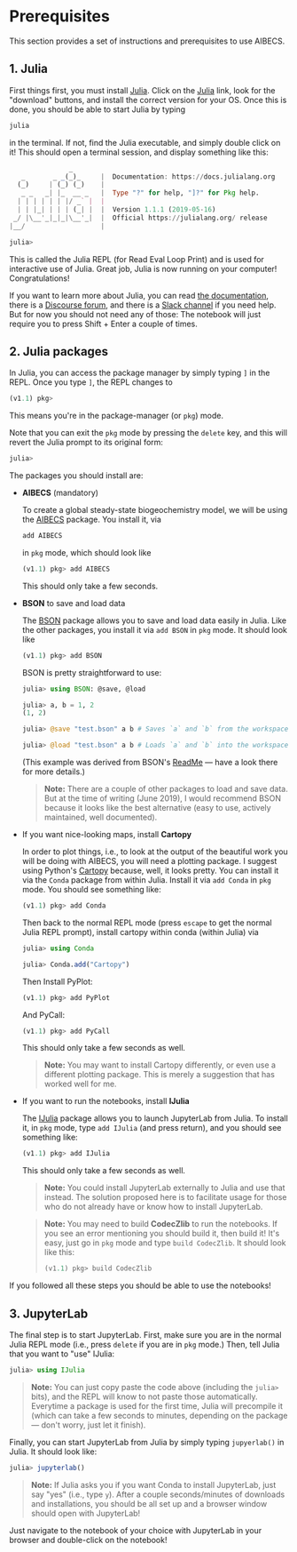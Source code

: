 # Prerequisites

This section provides a set of instructions and prerequisites to use AIBECS.

## 1. Julia

First things first, you must install [Julia](https://julialang.org). Click on the [Julia](https://julialang.org) link, look for the "download" buttons, and install the correct version for your OS.
Once this is done, you should be able to start Julia by typing

```bash
julia
```

in the terminal.
If not, find the Julia executable, and simply double click on it!
This should open a terminal session, and display something like this:

```julia
               _
   _       _ _(_)_     |  Documentation: https://docs.julialang.org
  (_)     | (_) (_)    |
   _ _   _| |_  __ _   |  Type "?" for help, "]?" for Pkg help.
  | | | | | | |/ _` |  |
  | | |_| | | | (_| |  |  Version 1.1.1 (2019-05-16)
 _/ |\__'_|_|_|\__'_|  |  Official https://julialang.org/ release
|__/                   |

julia>
```

This is called the Julia REPL (for Read Eval Loop Print) and is used for interactive use of Julia.
Great job, Julia is now running on your computer! Congratulations!

If you want to learn more about Julia, you can read [the documentation](https://docs.julialang.org/en/v1/), there is a [Discourse forum](https://discourse.julialang.org/), and there is a [Slack channel](https://julialang.slack.com/messages) if you need help.
But for now you should not need any of those: The notebook will just require you to press Shift + Enter a couple of times.

## 2. Julia packages

In Julia, you can access the package manager by simply typing `]` in the REPL.
Once you type `]`, the REPL changes to

```julia
(v1.1) pkg>
```

This means you're in the package-manager (or `pkg`) mode.

Note that you can exit the `pkg` mode by pressing the `delete` key, and this will revert the Julia prompt to its original form:

```julia
julia>
```

The packages you should install are:

- **AIBECS** (mandatory)

    To create a global steady-state biogeochemistry model, we will be using the [AIBECS](https://github.com/briochemc/AIBECS.jl) package.
    You install it, via

    ```julia
    add AIBECS
    ```

    in `pkg` mode, which should look like

    ```julia
    (v1.1) pkg> add AIBECS
    ```

    This should only take a few seconds.

- **BSON** to save and load data

    The [BSON](https://github.com/MikeInnes/BSON.jl) package allows you to save and load data easily in Julia.
    Like the other packages, you install it via `add BSON` in `pkg` mode.
    It should look like

    ```julia
    (v1.1) pkg> add BSON
    ```

    BSON is pretty straightforward to use:

    ```julia
    julia> using BSON: @save, @load

    julia> a, b = 1, 2
    (1, 2)

    julia> @save "test.bson" a b # Saves `a` and `b` from the workspace into a `test.bson` file

    julia> @load "test.bson" a b # Loads `a` and `b` into the workspace from the `test.bson` file
    ```

    (This example was derived from BSON's [ReadMe](https://github.com/MikeInnes/BSON.jl/blob/master/README.md) — have a look there for more details.)

    > **Note:**
    > There are a couple of other packages to load and save data.
    > But at the time of writing (June 2019), I would recommend BSON because it looks like the best alternative (easy to use, actively maintained, well documented).

- If you want nice-looking maps, install **Cartopy**

    In order to plot things, i.e., to look at the output of the beautiful work you will be doing with AIBECS, you will need a plotting package.
    I suggest using Python's [Cartopy](https://scitools.org.uk/cartopy/docs/latest/) because, well, it looks pretty.
    You can install it via the `Conda` package from within Julia.
    Install it via `add Conda` in `pkg` mode.
    You should see something like:

    ```julia
    (v1.1) pkg> add Conda
    ```

    Then back to the normal REPL mode (press `escape` to get the normal Julia REPL prompt), install cartopy within conda (within Julia) via

    ```julia
    julia> using Conda

    julia> Conda.add("Cartopy")
    ```


    Then Install PyPlot:
    ```julia
    (v1.1) pkg> add PyPlot
    ```

    And PyCall:
    ```julia
    (v1.1) pkg> add PyCall
    ```

    This should only take a few seconds as well.

    > **Note:**
    > You may want to install Cartopy differently, or even use a different plotting package.
    > This is merely a suggestion that has worked well for me.

- If you want to run the notebooks, install **IJulia**

    The [IJulia](https://github.com/JuliaLang/IJulia.jl) package allows you to launch JupyterLab from Julia.
    To install it, in `pkg` mode, type `add IJulia` (and press return), and you should see something like:

    ```julia
    (v1.1) pkg> add IJulia
    ```

    This should only take a few seconds as well.

    > **Note:**
    > You could install JupyterLab externally to Julia and use that instead.
    > The solution proposed here is to facilitate usage for those who do not already have or know how to install JupyterLab.

    > **Note:**
    > You may need to build **CodecZlib** to run the notebooks.
    > If you see an error mentioning you should build it, then build it!
    > It's easy, just go in `pkg` mode and type `build CodecZlib`.
    > It should look like this:
    > ```julia
    > (v1.1) pkg> build CodecZlib
    > ```

If you followed all these steps you should be able to use the notebooks!


## 3. JupyterLab

The final step is to start JupyterLab.
First, make sure you are in the normal Julia REPL mode (i.e., press `delete` if you are in `pkg` mode.)
Then, tell Julia that you want to "use" IJulia:

```julia
julia> using IJulia
```

> **Note:**
> You can just copy paste the code above (including the `julia>` bits), and the REPL will know to not paste those automatically.
> Everytime a package is used for the first time, Julia will precompile it (which can take a few seconds to minutes, depending on the package — don't worry, just let it finish).

Finally, you can start JupyterLab from Julia by simply typing `jupyerlab()` in Julia.
It should look like:

```julia
julia> jupyterlab()
```

> **Note:**
> If Julia asks you if you want Conda to install JupyterLab, just say "yes" (i.e., type `y`).
> After a couple seconds/minutes of downloads and installations, you should be all set up and a browser window should open with JupyterLab!

Just navigate to the notebook of your choice with JupyterLab in your browser and double-click on the notebook!


